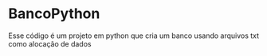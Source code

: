# BancoPython
Esse código é um projeto em python que cria um banco usando arquivos txt como alocação de dados
